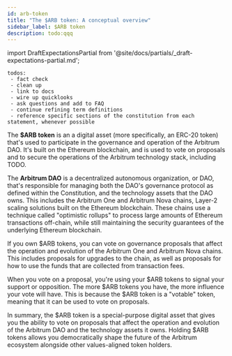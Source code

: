 ```yaml
---
id: arb-token
title: "The $ARB token: A conceptual overview"
sidebar_label: $ARB token
description: todo:qqq
---
```


import DraftExpectationsPartial from '@site/docs/partials/_draft-expectations-partial.md'; 

<DraftExpectationsPartial />

```
todos: 
 - fact check
 - clean up
 - link to docs
 - wire up quicklooks
 - ask questions and add to FAQ
 - continue refining term definitions
 - reference specific sections of the constitution from each statement, whenever possible
```

The **$ARB token** is an a digital asset (more specifically, an ERC-20 token) that's used to participate in the governance and operation of the Arbitrum DAO. It's built on the Ethereum blockchain, and is used to vote on proposals and to secure the operations of the Arbitrum technology stack, including TODO.

The **Arbitrum DAO** is a decentralized autonomous organization, or DAO, that's responsible for managing both the DAO's governance protocol as defined within the Constitution, and the technology assets that the DAO owns. This includes the Arbitrum One and Arbitrum Nova chains, Layer-2 scaling solutions built on the Ethereum blockchain. These chains use a technique called "optimistic rollups" to process large amounts of Ethereum transactions off-chain, while still maintaining the security guarantees of the underlying Ethereum blockchain.

If you own $ARB tokens, you can vote on governance proposals that affect the operation and evolution of the Arbitrum One and Arbitrum Nova chains. This includes proposals for upgrades to the chain, as well as proposals for how to use the funds that are collected from transaction fees.

When you vote on a proposal, you're using your $ARB tokens to signal your support or opposition. The more $ARB tokens you have, the more influence your vote will have. This is because the $ARB token is a "votable" token, meaning that it can be used to vote on proposals.

In summary, the $ARB token is a special-purpose digital asset that gives you the ability to vote on proposals that affect the operation and evolution of the Arbitrum DAO and the technology assets it owns. Holding $ARB tokens allows you democratically shape the future of the Arbitrum ecosystem alongside other values-aligned token holders.
